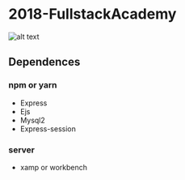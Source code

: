 # 2018-FullstackAcademy

![alt text](https://github.com/brayansi/2018-FullstackAcademy/blob/master/public/img-futiba-club/logo.png)

## Dependences

### npm or yarn
* Express
* Ejs
* Mysql2
* Express-session

### server
* xamp or workbench

